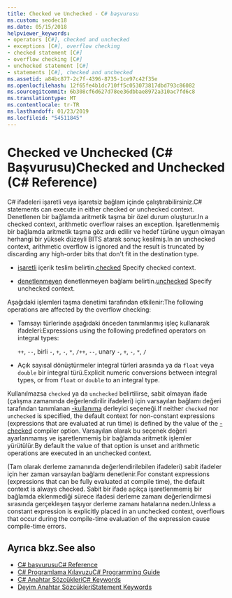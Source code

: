 ```yaml
---
title: Checked ve Unchecked - C# başvurusu
ms.custom: seodec18
ms.date: 05/15/2018
helpviewer_keywords:
- operators [C#], checked and unchecked
- exceptions [C#], overflow checking
- checked statement [C#]
- overflow checking [C#]
- unchecked statement [C#]
- statements [C#], checked and unchecked
ms.assetid: a84bc877-2c7f-4396-8735-1ce97c42f35e
ms.openlocfilehash: 12f65fe4b1dc710ff5c053073817dbd793c86082
ms.sourcegitcommit: 6b308cf6d627d78ee36dbbae8972a310ac7fd6c8
ms.translationtype: MT
ms.contentlocale: tr-TR
ms.lasthandoff: 01/23/2019
ms.locfileid: "54511845"
---
```

# <a name="checked-and-unchecked-c-reference"></a><span data-ttu-id="fae72-102">Checked ve Unchecked (C# Başvurusu)</span><span class="sxs-lookup"><span data-stu-id="fae72-102">Checked and Unchecked (C# Reference)</span></span>
<span data-ttu-id="fae72-103">C# ifadeleri işaretli veya işaretsiz bağlam içinde çalıştırabilirsiniz.</span><span class="sxs-lookup"><span data-stu-id="fae72-103">C# statements can execute in either checked or unchecked context.</span></span> <span data-ttu-id="fae72-104">Denetlenen bir bağlamda aritmetik taşma bir özel durum oluşturur.</span><span class="sxs-lookup"><span data-stu-id="fae72-104">In a checked context, arithmetic overflow raises an exception.</span></span> <span data-ttu-id="fae72-105">İşaretlenmemiş bir bağlamda aritmetik taşma göz ardı edilir ve hedef türüne uygun olmayan herhangi bir yüksek düzeyli BITS atarak sonuç kesilmiş.</span><span class="sxs-lookup"><span data-stu-id="fae72-105">In an unchecked context, arithmetic overflow is ignored and the result is truncated by discarding any high-order bits that don't fit in the destination type.</span></span>  
  
-   <span data-ttu-id="fae72-106">[işaretli](checked.md) içerik teslim belirtin.</span><span class="sxs-lookup"><span data-stu-id="fae72-106">[checked](checked.md) Specify checked context.</span></span>  
  
-   <span data-ttu-id="fae72-107">[denetlenmeyen](unchecked.md) denetlenmeyen bağlamı belirtin.</span><span class="sxs-lookup"><span data-stu-id="fae72-107">[unchecked](unchecked.md) Specify unchecked context.</span></span>  
  
 <span data-ttu-id="fae72-108">Aşağıdaki işlemleri taşma denetimi tarafından etkilenir:</span><span class="sxs-lookup"><span data-stu-id="fae72-108">The following operations are affected by the overflow checking:</span></span>  
  
-   <span data-ttu-id="fae72-109">Tamsayı türlerinde aşağıdaki önceden tanımlanmış işleç kullanarak ifadeleri:</span><span class="sxs-lookup"><span data-stu-id="fae72-109">Expressions using the following predefined operators on integral types:</span></span>  
  
     <span data-ttu-id="fae72-110">`++`, `--`, birli `-`, `+`, `-`, `*`, `/`</span><span class="sxs-lookup"><span data-stu-id="fae72-110">`++`, `--`, unary `-`, `+`, `-`, `*`, `/`</span></span>  
  
-   <span data-ttu-id="fae72-111">Açık sayısal dönüştürmeler integral türleri arasında ya da `float` veya `double` bir integral türü.</span><span class="sxs-lookup"><span data-stu-id="fae72-111">Explicit numeric conversions between integral types, or from `float` or `double` to an integral type.</span></span>  
  
 <span data-ttu-id="fae72-112">Kullanılmazsa `checked` ya da `unchecked` belirtilirse, sabit olmayan ifade (çalışma zamanında değerlendirilir ifadeleri) için varsayılan bağlamı değeri tarafından tanımlanan [-kullanıma](../compiler-options/checked-compiler-option.md) derleyici seçeneği.</span><span class="sxs-lookup"><span data-stu-id="fae72-112">If neither `checked` nor `unchecked` is specified, the default context for non-constant expressions (expressions that are evaluated at run time) is defined by the value of the [-checked](../compiler-options/checked-compiler-option.md) compiler option.</span></span> <span data-ttu-id="fae72-113">Varsayılan olarak bu seçenek değeri ayarlanmamış ve işaretlenmemiş bir bağlamda aritmetik işlemler yürütülür.</span><span class="sxs-lookup"><span data-stu-id="fae72-113">By default the value of that option is unset and arithmetic operations are executed in an unchecked context.</span></span>
 
 <span data-ttu-id="fae72-114">(Tam olarak derleme zamanında değerlendirilebilen ifadeleri) sabit ifadeler için her zaman varsayılan bağlamı denetlenir.</span><span class="sxs-lookup"><span data-stu-id="fae72-114">For constant expressions (expressions that can be fully evaluated at compile time), the default context is always checked.</span></span> <span data-ttu-id="fae72-115">Sabit bir ifade açıkça işaretlenmemiş bir bağlamda eklenmediği sürece ifadesi derleme zamanı değerlendirmesi sırasında gerçekleşen taşıyor derleme zamanı hatalarına neden.</span><span class="sxs-lookup"><span data-stu-id="fae72-115">Unless a constant expression is explicitly placed in an unchecked context, overflows that occur during the compile-time evaluation of the expression cause compile-time errors.</span></span>
  
## <a name="see-also"></a><span data-ttu-id="fae72-116">Ayrıca bkz.</span><span class="sxs-lookup"><span data-stu-id="fae72-116">See also</span></span>

- [<span data-ttu-id="fae72-117">C# başvurusu</span><span class="sxs-lookup"><span data-stu-id="fae72-117">C# Reference</span></span>](../index.md)
- [<span data-ttu-id="fae72-118">C# Programlama Kılavuzu</span><span class="sxs-lookup"><span data-stu-id="fae72-118">C# Programming Guide</span></span>](../../programming-guide/index.md)
- [<span data-ttu-id="fae72-119">C# Anahtar Sözcükleri</span><span class="sxs-lookup"><span data-stu-id="fae72-119">C# Keywords</span></span>](index.md)
- [<span data-ttu-id="fae72-120">Deyim Anahtar Sözcükleri</span><span class="sxs-lookup"><span data-stu-id="fae72-120">Statement Keywords</span></span>](statement-keywords.md)
